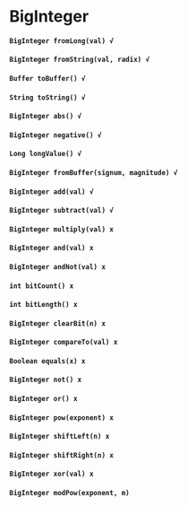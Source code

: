 # BigInteger

#### `BigInteger fromLong(val) √`

#### `BigInteger fromString(val, radix) √`

#### `Buffer toBuffer() √`

#### `String toString() √`

#### `BigInteger abs() √`

#### `BigInteger negative() √`

#### `Long longValue() √`

#### `BigInteger fromBuffer(signum, magnitude) √`

#### `BigInteger add(val) √`

#### `BigInteger subtract(val) √`

#### `BigInteger multiply(val) x`

#### `BigInteger and(val) x`

#### `BigInteger andNot(val) x`

#### `int bitCount() x`

#### `int bitLength() x`

#### `BigInteger clearBit(n) x`

#### `BigInteger compareTo(val) x`

#### `Boolean equals(x) x`

#### `BigInteger not() x`

#### `BigInteger or() x`

#### `BigInteger pow(exponent) x`

#### `BigInteger shiftLeft(n) x`

#### `BigInteger shiftRight(n) x`

#### `BigInteger xor(val) x`

#### `BigInteger modPow(exponent, m)`



